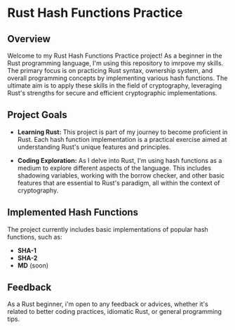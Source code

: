 # Rust Hash Functions Practice

## Overview

Welcome to my Rust Hash Functions Practice project! As a beginner in the Rust programming language, I'm using this repository to imrpove my skills. The primary focus is on practicing Rust syntax, ownership system, and overall programming concepts by implementing various hash functions. The ultimate aim is to apply these skills in the field of cryptography, leveraging Rust's strengths for secure and efficient cryptographic implementations.

## Project Goals

- **Learning Rust:** This project is part of my journey to become proficient in Rust. Each hash function implementation is a practical exercise aimed at understanding Rust's unique features and principles.

- **Coding Exploration:** As I delve into Rust, I'm using hash functions as a medium to explore different aspects of the language. This includes shadowing variables, working with the borrow checker, and other basic features that are essential to Rust's paradigm, all within the context of cryptography.

## Implemented Hash Functions

The project currently includes basic implementations of popular hash functions, such as:
- **SHA-1**
- **SHA-2**
- **MD** (soon)

## Feedback

As a Rust beginner, i'm open to any feedback or advices, whether it's related to better coding practices, idiomatic Rust, or general programming tips.


